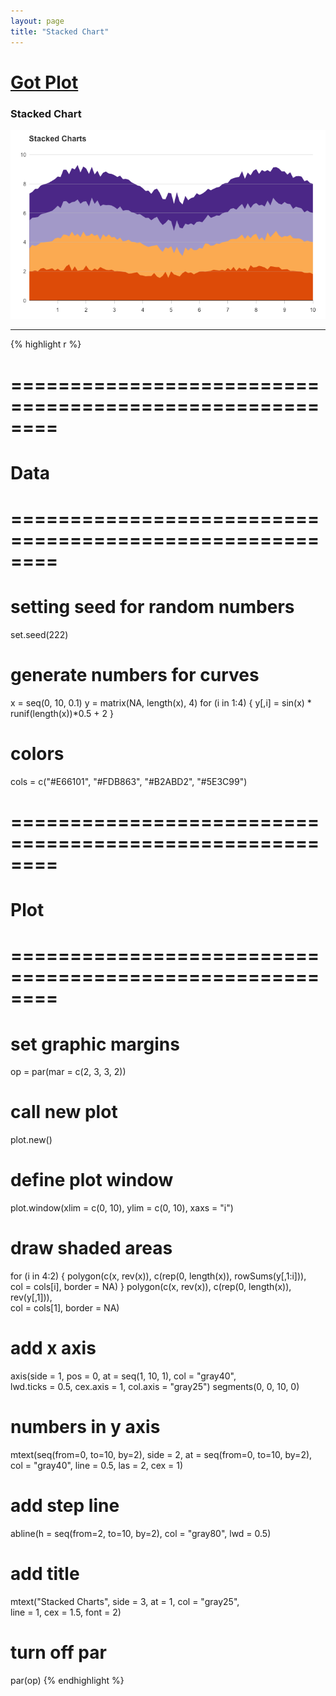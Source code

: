 ```yaml
---
layout: page
title: "Stacked Chart"
---
```


# [Got Plot](/gotplot) 

### Stacked Chart 

![Stacked Chart](../images/stacked-chart.png) 

-----

{% highlight r %} 
# ======================================================== 
# Data 
# ======================================================== 
# setting seed for random numbers 
set.seed(222) 
 
# generate numbers for curves 
x = seq(0, 10, 0.1) 
y = matrix(NA, length(x), 4) 
for (i in 1:4) { 
  y[,i] = sin(x) * runif(length(x))*0.5 + 2 
} 
 
# colors 
cols = c("#E66101", "#FDB863", "#B2ABD2", "#5E3C99") 
 
 
# ======================================================== 
# Plot 
# ======================================================== 
# set graphic margins 
op = par(mar = c(2, 3, 3, 2)) 
# call new plot 
plot.new() 
# define plot window 
plot.window(xlim = c(0, 10), ylim = c(0, 10), xaxs = "i") 
# draw shaded areas 
for (i in 4:2) 
{ 
  polygon(c(x, rev(x)), c(rep(0, length(x)), rowSums(y[,1:i])),  
          col = cols[i], border = NA) 
} 
polygon(c(x, rev(x)), c(rep(0, length(x)), rev(y[,1])),  
        col = cols[1], border = NA) 
# add x axis 
axis(side = 1, pos = 0, at = seq(1, 10, 1), col = "gray40",  
     lwd.ticks = 0.5, cex.axis = 1, col.axis = "gray25") 
segments(0, 0, 10, 0) 
# numbers in y axis 
mtext(seq(from=0, to=10, by=2), side = 2, at = seq(from=0, to=10, by=2), 
      col = "gray40", line = 0.5, las = 2, cex = 1) 
# add step line 
abline(h = seq(from=2, to=10, by=2), col = "gray80", lwd = 0.5) 
# add title 
mtext("Stacked Charts", side = 3, at = 1, col = "gray25",  
      line = 1, cex = 1.5, font = 2) 
# turn off par 
par(op) 
{% endhighlight %} 
